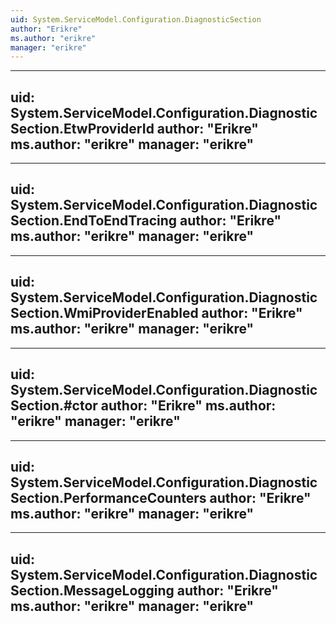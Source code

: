 ```yaml
---
uid: System.ServiceModel.Configuration.DiagnosticSection
author: "Erikre"
ms.author: "erikre"
manager: "erikre"
---
```


---
uid: System.ServiceModel.Configuration.DiagnosticSection.EtwProviderId
author: "Erikre"
ms.author: "erikre"
manager: "erikre"
---

---
uid: System.ServiceModel.Configuration.DiagnosticSection.EndToEndTracing
author: "Erikre"
ms.author: "erikre"
manager: "erikre"
---

---
uid: System.ServiceModel.Configuration.DiagnosticSection.WmiProviderEnabled
author: "Erikre"
ms.author: "erikre"
manager: "erikre"
---

---
uid: System.ServiceModel.Configuration.DiagnosticSection.#ctor
author: "Erikre"
ms.author: "erikre"
manager: "erikre"
---

---
uid: System.ServiceModel.Configuration.DiagnosticSection.PerformanceCounters
author: "Erikre"
ms.author: "erikre"
manager: "erikre"
---

---
uid: System.ServiceModel.Configuration.DiagnosticSection.MessageLogging
author: "Erikre"
ms.author: "erikre"
manager: "erikre"
---
